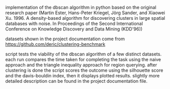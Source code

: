 implementation of the dbscan algorithm in python based on the original research paper
(Martin Ester, Hans-Peter Kriegel, Jörg Sander, and Xiaowei Xu. 1996.
A density-based algorithm for discovering clusters in large spatial databases with noise.
In Proceedings of the Second International Conference on Knowledge Discovery and Data Mining (KDD'96))

datasets shown in the project documentation come from
https://github.com/deric/clustering-benchmark

script tests the viability of the dbscan algorithm of a few distinct datasets.
each run compares the time taken for completing the task using the naive approach and the triangle inequality approach for region querying.
after clustering is done the script scores the outcome using the silhouette score and the davis-bouldin index, then it displays plotted results.
slightly more detailed description can be found in the project documentation file.
